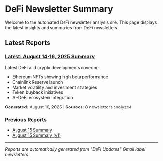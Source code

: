 # DeFi Newsletter Summary

Welcome to the automated DeFi newsletter analysis site. This page displays the latest insights and summaries from DeFi newsletters.

## Latest Reports

### [Latest: August 14-16, 2025 Summary](./ai_newsletter_summary_20250816_1721_from_20250814.md)
Latest DeFi and crypto developments covering:
- Ethereum NFTs showing high beta performance
- Chainlink Reserve launch
- Market volatility and investment strategies  
- Token buyback initiatives
- AI-DeFi ecosystem integration

**Generated:** August 16, 2025 | **Sources:** 8 newsletters analyzed

### Previous Reports
- [August 15 Summary](./ai_newsletter_summary_20250815_1205_from_20250814.md)
- [August 15 Summary (v1)](./ai_newsletter_summary_20250815_1140_from_20250814.md)

---

*Reports are automatically generated from "DeFi Updates" Gmail label newsletters*